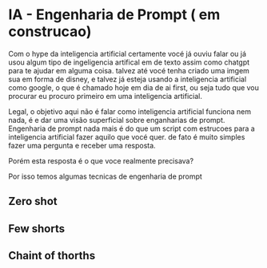 # IA - Engenharia de Prompt ( em construcao)

Com o hype da inteligencia artificial certamente vocé já ouviu falar ou já usou algum tipo de ingeligencia artifical em de texto assim como chatgpt para te ajudar em alguma coisa.
talvez até vocé tenha criado uma imgem sua em forma de disney, e talvez já esteja usando a inteligencia artificial como google, o que é chamado hoje em dia de ai first, ou seja tudo que vou procurar eu procuro primeiro em uma inteligencia artificial.

Legal, o objetivo aqui não é falar como inteligencia artificial funciona nem nada, é e dar uma visão superficial sobre enganharias de prompt.
Engenharia de prompt nada mais é do que um script com estrucoes para a inteligencia artificial fazer aquilo que vocé quer. 
de fato é muito simples fazer uma pergunta e receber uma resposta.

Porém esta resposta é o que voce realmente precisava?

Por isso temos algumas tecnicas de engenharia de prompt 


## Zero shot


## Few shorts


## Chaint of thorths 


